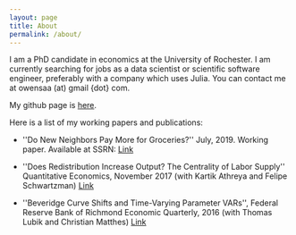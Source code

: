 ```yaml
---
layout: page
title: About
permalink: /about/
---
```


I am a PhD candidate in economics at the University of Rochester. I am currently searching for jobs as a data scientist or scientific software engineer, preferably with a company which uses Julia. You can contact me at owensaa (at) gmail {dot} com.

My github page is [here](https://github.com/aaowens). 

Here is a list of my working papers and publications:
    
* ''Do New Neighbors Pay More for Groceries?'' July, 2019. Working paper. Available at SSRN: [Link](https://ssrn.com/abstract=3214635)

* ''Does Redistribution Increase Output? The Centrality of Labor Supply'' Quantitative Economics, November 2017 (with Kartik Athreya and Felipe Schwartzman) [Link](https://qeconomics.org/ojs/index.php/qe/article/view/533)

* ''Beveridge Curve Shifts and Time-Varying Parameter VARs'', Federal Reserve Bank of Richmond Economic Quarterly, 2016 (with Thomas Lubik and Christian Matthes) [Link](https://www.richmondfed.org/publications/research/economic_quarterly/2016/q3/matthes)

